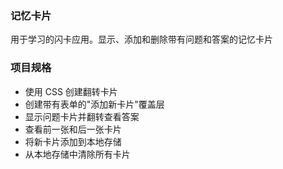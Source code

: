 ### 记忆卡片

用于学习的闪卡应用。显示、添加和删除带有问题和答案的记忆卡片

### 项目规格

- 使用 CSS 创建翻转卡片
- 创建带有表单的"添加新卡片"覆盖层
- 显示问题卡片并翻转查看答案
- 查看前一张和后一张卡片
- 将新卡片添加到本地存储
- 从本地存储中清除所有卡片
